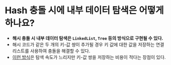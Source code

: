 # Hash 충돌 시에 내부 데이터 탐색은 어떻게 하나요?

- **해시 충돌 시 내부 데이터 탐색은 `LinkedList`, `Tree` 등의 방식으로 구현될 수 있다.**
- 해시 코드가 같은 두 개의 키-값 쌍이 추가될 경우 키 값에 대한 값을 저장하는 연결 리스트를 사용하여 충돌을 해결할 수 있다.
- [이런 방식](https://github.com/genesis12345678/TIL/blob/main/dataStructure/linear/hash/hash.md#%ED%95%B4%EC%8B%9C%EC%B6%A9%EB%8F%8C-%EB%AC%B8%EC%A0%9C-%ED%95%B4%EA%B2%B0%EB%B0%A9%EC%95%88)은 탐색 속도가 느리지만 키-값 쌍을 저장하는 비용이 적다는 장점이 있다.